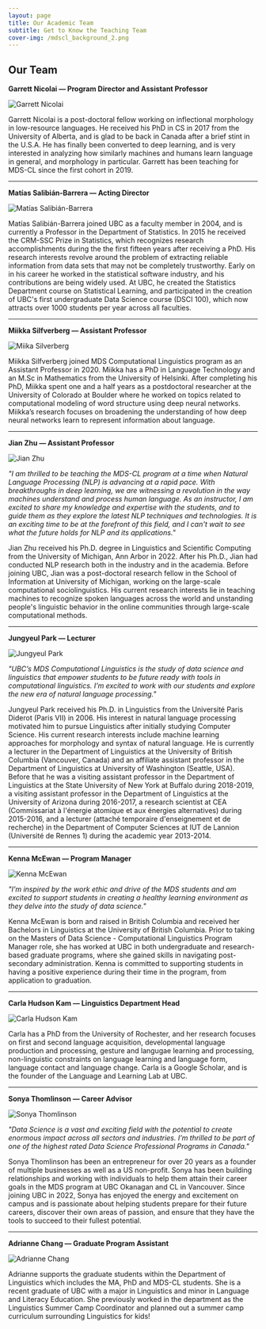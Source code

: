 ```yaml
---
layout: page
title: Our Academic Team
subtitle: Get to Know the Teaching Team
cover-img: /mdscl_background_2.png
---
```


## **Our Team**

**Garrett Nicolai — Program Director and Assistant Professor**

![Garrett Nicolai](https://ubc-mdscl.github.io/assets/img/garrett-nicolai-mdscl.jpg)

Garrett Nicolai is a post-doctoral fellow working on inflectional morphology in low-resource languages. He received his PhD in CS in 2017 from the University of Alberta, and is glad to be back in Canada after a brief stint in the U.S.A. He has finally been converted to deep learning, and is very interested in analyzing how similarly machines and humans learn language in general, and morphology in particular. Garrett has been teaching for MDS-CL since the first cohort in 2019. 

---

**Matías Salibián-Barrera — Acting Director**

![Matías Salibián-Barrera](https://ubc-mdscl.github.io/assets/img/matias-salibian-barrera-mdscl.jpg)

Matías Salibián-Barrera joined UBC as a faculty member in 2004, and is currently a Professor in the Department of Statistics. In 2015 he received the CRM-SSC Prize in Statistics, which recognizes research accomplishments during the the first fifteen years after receiving a PhD. His research interests revolve around the problem of extracting reliable information from data sets that may not be completely trustworthy. Early on in his career he worked in the statistical software industry, and his contributions are being widely used. At UBC, he created the Statistics Department course on Statistical Learning, and participated in the creation of UBC's first undergraduate Data Science course (DSCI 100), which now attracts over 1000 students per year across all faculties.

---

**Miikka Silfverberg — Assistant Professor**

![Miika Silverberg](https://ubc-mdscl.github.io/assets/img/miikka-silfverberg-mdscl.png)

Miikka Silfverberg joined MDS Computational Linguistics program as an Assistant Professor in 2020. Miikka has a PhD in Language Technology and an M.Sc in Mathematics from the University of Helsinki. After completing his PhD, Miikka spent one and a half years as a postdoctoral researcher at the University of Colorado at Boulder where he worked on topics related to computational modeling of word structure using deep neural networks. Miikka’s research focuses on broadening the understanding of how deep neural networks learn to represent information about language.

---

**Jian Zhu — Assistant Professor**

![Jian Zhu](https://ubc-mdscl.github.io/assets/img/jian-zhu-mdscl.jpg)

*"I am thrilled to be teaching the MDS-CL program at a time when Natural Language Processing (NLP) is advancing at a rapid pace. With breakthroughs in deep learning, we are witnessing a revolution in the way machines understand and process human language. As an instructor, I am excited to share my knowledge and expertise with the students, and to guide them as they explore the latest NLP techniques and technologies. It is an exciting time to be at the forefront of this field, and I can't wait to see what the future holds for NLP and its applications."*

Jian Zhu received his Ph.D. degree in Linguistics and Scientific Computing from the University of Michigan, Ann Arbor in 2022. After his Ph.D., Jian had conducted NLP research both in the industry and in the academia. Before joining UBC, Jian was a post-doctoral research fellow in the School of Information at University of Michigan, working on the large-scale computational sociolinguistics. His current research interests lie in teaching machines to recognize spoken languages across the world and unstanding people's linguistic behavior in the online communities through large-scale computational methods. 

---

**Jungyeul Park — Lecturer**

![Jungyeul Park](https://ubc-mdscl.github.io/assets/img/jungyeul-park-mdscl.jpg)

*"UBC’s MDS Computational Linguistics is the study of data science and linguistics that empower students to be future ready with tools in computational linguistics. I’m excited to work with our students and explore the new era of natural language processing."*

Jungyeul Park received his Ph.D. in Linguistics from the Université Paris Diderot (Paris VII) in 2006. His interest in natural language processing motivated him to pursue Linguistics after initially studying Computer Science. His current research interests include machine learning approaches for morphology and syntax of natural language. He is currently a lecturer in the Department of Linguistics at the University of British Columbia (Vancouver, Canada) and an affiliate assistant professor in the Department of Linguistics at University of Washington (Seattle, USA). Before that he was a visiting assistant professor in the Department of Linguistics at the State University of New York at Buffalo during 2018-2019, a visiting assistant professor in the Department of Linguistics at the University of Arizona during 2016-2017, a research scientist at CEA (Commissariat à l'énergie atomique et aux énergies alternatives) during 2015-2016, and a lecturer (attaché temporaire d'enseignement et de recherche) in the Department of Computer Sciences at IUT de Lannion (Université de Rennes 1) during the academic year 2013-2014. 

---

**Kenna McEwan — Program Manager**

![Kenna McEwan](https://ubc-mdscl.github.io/assets/img/kenna-mcewan-mdscl.png)

*"I’m inspired by the work ethic and drive of the MDS students and am excited to support students in creating a healthy learning environment as they delve into the study of data science."*

Kenna McEwan is born and raised in British Columbia and received her Bachelors in Linguistics at the University of British Columbia. Prior to taking on the Masters of Data Science - Computational Linguistics Program Manager role, she has worked at UBC in both undergraduate and research-based graduate programs, where she gained skills in navigating post-secondary administration. Kenna is committed to supporting students in having a positive experience during their time in the program, from application to graduation. 

---

**Carla Hudson Kam — Linguistics Department Head**

![Carla Hudson Kam](https://ubc-mdscl.github.io/assets/img/carla-hudson-kam-mdscl.png)

Carla has a PhD from the University of Rochester, and her research focuses on first and second language acquisition, developmental language production and processing, gesture and langugae learning and processing, non-linguistic constraints on language learning and language form, language contact and language change. Carla is a Google Scholar, and is the founder of the Language and Learning Lab at UBC.

---

**Sonya Thomlinson — Career Advisor**

![Sonya Thomlinson](https://ubc-mdscl.github.io/assets/img/sonya-thomlinson-mdscl.png)

*"Data Science is a vast and exciting field with the potential to create enormous  impact across all sectors and industries.  I’m thrilled to be part of one of the highest rated Data Science Professional Programs in Canada."*

Sonya Thomlinson has been an entrepreneur for over 20 years as a founder of multiple businesses as well as a US non-profit. Sonya has been building relationships and working with individuals to help them attain their career goals in the MDS program at UBC Okanagan and CL in Vancouver. Since joining UBC in 2022, Sonya has enjoyed the energy and excitement on campus and is passionate about helping students prepare for their future careers, discover their own areas of passion, and ensure that they have the tools to succeed to their fullest potential. 

---

**Adrianne Chang — Graduate Program Assistant**

![Adrianne Chang](https://ubc-mdscl.github.io/assets/img/adrianne-chang-mdscl.png)

Adrianne supports the graduate students within the Department of Linguistics which includes the MA, PhD and MDS-CL students. She is a recent graduate of UBC with a major in Linguistics and minor in Language and Literacy Education. She previously worked in the department as the Linguistics Summer Camp Coordinator and planned out a summer camp curriculum surrounding Linguistics for kids!
